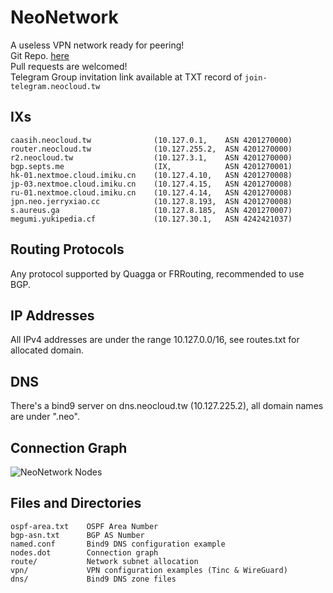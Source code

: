 # NeoNetwork

A useless VPN network ready for peering!  
Git Repo. [here](https://git.neocloud.tw)  
Pull requests are welcomed!  
Telegram Group invitation link available at TXT record of `join-telegram.neocloud.tw`

## IXs

	caasih.neocloud.tw              (10.127.0.1,    ASN 4201270000)
	router.neocloud.tw              (10.127.255.2,  ASN 4201270000)
	r2.neocloud.tw                  (10.127.3.1,    ASN 4201270000)
	bgp.septs.me                    (IX,            ASN 4201270001)
	hk-01.nextmoe.cloud.imiku.cn    (10.127.4.10,   ASN 4201270008)
	jp-03.nextmoe.cloud.imiku.cn    (10.127.4.15,   ASN 4201270008)
	ru-01.nextmoe.cloud.imiku.cn    (10.127.4.14,   ASN 4201270008)
	jpn.neo.jerryxiao.cc            (10.127.8.193,  ASN 4201270008)
	s.aureus.ga                     (10.127.8.185,  ASN 4201270007)
	megumi.yukipedia.cf             (10.127.30.1,   ASN 4242421037)

## Routing Protocols

Any protocol supported by Quagga or FRRouting, recommended to use BGP.

## IP Addresses

All IPv4 addresses are under the range 10.127.0.0/16,
see routes.txt for allocated domain.

## DNS

There's a bind9 server on dns.neocloud.tw (10.127.225.2), all domain names are under ".neo".

## Connection Graph

![NeoNetwork Nodes](https://raw.githubusercontent.com/NeoChen1024/NeoNetwork/master/nodes.svg)

## Files and Directories

	ospf-area.txt    OSPF Area Number
	bgp-asn.txt      BGP AS Number
	named.conf       Bind9 DNS configuration example
	nodes.dot        Connection graph
	route/           Network subnet allocation
	vpn/             VPN configuration examples (Tinc & WireGuard)
	dns/             Bind9 DNS zone files
